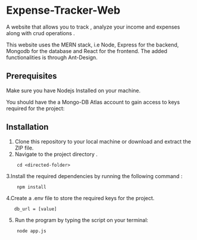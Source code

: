 # Expense-Tracker-Web
A website that allows you to track , analyze your
income and expenses along with crud operations .

This website uses the MERN stack, i.e Node, Express for the backend, Mongodb for the database and React for the frontend.
The added functionalities is through Ant-Design.

## Prerequisites
Make sure you have Nodejs Installed on your machine.

You should have the a Mongo-DB Atlas account to gain access to keys required for the project:

## Installation
1. Clone this repository to your local machine or download and extract the ZIP file.
2. Navigate to the project directory .
```
    cd <directed-folder>
```
    
3.Install the required dependencies by running the following command :
```
    npm install
```
4.Create a .env file to store the required keys for the project.
```
   db_url = [value]
```
5. Run the program by typing the script on your terminal:
```
    node app.js
```
